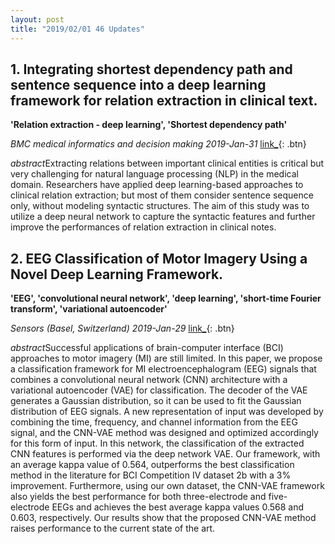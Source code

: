 ```yaml
---
layout: post
title: "2019/02/01 46 Updates"
---
```

## 1. Integrating shortest dependency path and sentence sequence into a deep learning framework for relation extraction in clinical text.
**'Relation extraction - deep learning', 'Shortest dependency path'**

*BMC medical informatics and decision making* *2019-Jan-31*
[link_](https://bmcmedinformdecismak.biomedcentral.com/articles/10.1186/s12911-019-0736-9){: .btn}

*abstract*Extracting relations between important clinical entities is critical but very challenging for natural language processing (NLP) in the medical domain. Researchers have applied deep learning-based approaches to clinical relation extraction; but most of them consider sentence sequence only, without modeling syntactic structures. The aim of this study was to utilize a deep neural network to capture the syntactic features and further improve the performances of relation extraction in clinical notes.

## 2. EEG Classification of Motor Imagery Using a Novel Deep Learning Framework.
**'EEG', 'convolutional neural network', 'deep learning', 'short-time Fourier transform', 'variational autoencoder'**

*Sensors (Basel, Switzerland)* *2019-Jan-29*
[link_](http://www.mdpi.com/resolver?pii=s19030551){: .btn}

*abstract*Successful applications of brain-computer interface (BCI) approaches to motor imagery (MI) are still limited. In this paper, we propose a classification framework for MI electroencephalogram (EEG) signals that combines a convolutional neural network (CNN) architecture with a variational autoencoder (VAE) for classification. The decoder of the VAE generates a Gaussian distribution, so it can be used to fit the Gaussian distribution of EEG signals. A new representation of input was developed by combining the time, frequency, and channel information from the EEG signal, and the CNN-VAE method was designed and optimized accordingly for this form of input. In this network, the classification of the extracted CNN features is performed via the deep network VAE. Our framework, with an average kappa value of 0.564, outperforms the best classification method in the literature for BCI Competition IV dataset 2b with a 3% improvement. Furthermore, using our own dataset, the CNN-VAE framework also yields the best performance for both three-electrode and five-electrode EEGs and achieves the best average kappa values 0.568 and 0.603, respectively. Our results show that the proposed CNN-VAE method raises performance to the current state of the art.

